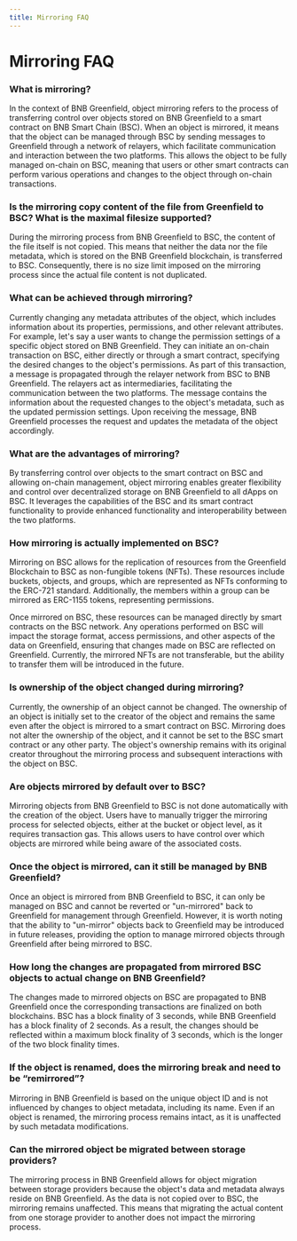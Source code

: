 ```yaml
---
title: Mirroring FAQ
---
```


# Mirroring FAQ

### What is mirroring?
In the context of BNB Greenfield, object mirroring refers to the process of transferring control over objects stored on BNB Greenfield to a smart contract on BNB Smart Chain (BSC). When an object is mirrored, it means that the object can be managed through BSC by sending messages to Greenfield through a network of relayers, which facilitate communication and interaction between the two platforms. This allows the object to be fully managed on-chain on BSC, meaning that users or other smart contracts can perform various operations and changes to the object through on-chain transactions.

### Is the mirroring copy content of the file from Greenfield to BSC? What is the maximal filesize supported?
During the mirroring process from BNB Greenfield to BSC, the content of the file itself is not copied. This means that neither the data nor the file metadata, which is stored on the BNB Greenfield blockchain, is transferred to BSC. Consequently, there is no size limit imposed on the mirroring process since the actual file content is not duplicated.

### What can be achieved through mirroring?
Currently changing any metadata attributes of the object, which includes information about its properties, permissions, and other relevant attributes. For example, let's say a user wants to change the permission settings of a specific object stored on BNB Greenfield. They can initiate an on-chain transaction on BSC, either directly or through a smart contract, specifying the desired changes to the object's permissions. As part of this transaction, a message is propagated through the relayer network from BSC to BNB Greenfield. The relayers act as intermediaries, facilitating the communication between the two platforms. The message contains the information about the requested changes to the object's metadata, such as the updated permission settings. Upon receiving the message, BNB Greenfield processes the request and updates the metadata of the object accordingly. 

### What are the advantages of mirroring?
By transferring control over objects to the smart contract on BSC and allowing on-chain management, object mirroring enables greater flexibility and control over decentralized storage on BNB Greenfield to all dApps on BSC. It leverages the capabilities of the BSC and its smart contract functionality to provide enhanced functionality and interoperability between the two platforms.

### How mirroring is actually implemented on BSC?
Mirroring on BSC allows for the replication of resources from the Greenfield Blockchain to BSC as non-fungible tokens (NFTs). These resources include buckets, objects, and groups, which are represented as NFTs conforming to the ERC-721 standard. Additionally, the members within a group can be mirrored as ERC-1155 tokens, representing permissions.

Once mirrored on BSC, these resources can be managed directly by smart contracts on the BSC network. Any operations performed on BSC will impact the storage format, access permissions, and other aspects of the data on Greenfield, ensuring that changes made on BSC are reflected on Greenfield. Currently, the mirrored NFTs are not transferable, but the ability to transfer them will be introduced in the future.

### Is ownership of the object changed during mirroring?
Currently, the ownership of an object cannot be changed. The ownership of an object is initially set to the creator of the object and remains the same even after the object is mirrored to a smart contract on BSC. Mirroring does not alter the ownership of the object, and it cannot be set to the BSC smart contract or any other party. The object's ownership remains with its original creator throughout the mirroring process and subsequent interactions with the object on BSC.

### Are objects mirrored by default over to BSC?
Mirroring objects from BNB Greenfield to BSC is not done automatically with the creation of the object. Users have to manually trigger the mirroring process for selected objects, either at the bucket or object level, as it requires transaction gas. This allows users to have control over which objects are mirrored while being aware of the associated costs.

### Once the object is mirrored, can it still be managed by BNB Greenfield?
Once an object is mirrored from BNB Greenfield to BSC, it can only be managed on BSC and cannot be reverted or "un-mirrored" back to Greenfield for management through Greenfield. However, it is worth noting that the ability to "un-mirror" objects back to Greenfield may be introduced in future releases, providing the option to manage mirrored objects through Greenfield after being mirrored to BSC.

### How long the changes are propagated from mirrored BSC objects to actual change on BNB Greenfield?
The changes made to mirrored objects on BSC are propagated to BNB Greenfield once the corresponding transactions are finalized on both blockchains. BSC has a block finality of 3 seconds, while BNB Greenfield has a block finality of 2 seconds. As a result, the changes should be reflected within a maximum block finality of 3 seconds, which is the longer of the two block finality times.

### If the object is renamed, does the mirroring break and need to be “remirrored”?
Mirroring in BNB Greenfield is based on the unique object ID and is not influenced by changes to object metadata, including its name. Even if an object is renamed, the mirroring process remains intact, as it is unaffected by such metadata modifications.

### Can the mirrored object be migrated between storage providers?
The mirroring process in BNB Greenfield allows for object migration between storage providers because the object's data and metadata always reside on BNB Greenfield. As the data is not copied over to BSC, the mirroring remains unaffected. This means that migrating the actual content from one storage provider to another does not impact the mirroring process.


